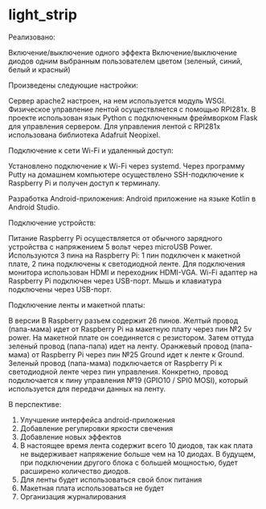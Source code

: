 # light_strip
Реализовано:

Включение/выключение одного эффекта
Включение/выключение диодов одним выбранным пользователем цветом (зеленый, синий, белый и красный)

Произведены следующие настройки:

Сервер apache2 настроен, на нем используется модуль WSGI.
Физическое управление лентой осуществляется с помощью RPI281x.
В проекте использован язык Python с подключенным фреймворком Flask для управления сервером.
Для управления лентой с RPI281x использована библиотека Adafruit Neopixel.

Подключение к сети Wi-Fi и удаленный доступ:

Установлено подключение к Wi-Fi через systemd.
Через программу Putty на домашнем компьютере осуществлено SSH-подключение к Raspberry Pi и получен доступ к терминалу.

Разработка Android-приложения:
Android приложение на языке Kotlin в Android Studio.

Подключение устройств:

Питание Raspberry Pi осуществляется от обычного зарядного устройства с напряжением 5 вольт через microUSB Power.
Используются 3 пина на Raspberry Pi: 1 пин подключен к макетной плате, 2 пина подключены к светодиодной ленте.
Для подключения монитора использован HDMI и переходник HDMI-VGA.
Wi-Fi адаптер на Raspberry Pi подключен через USB-порт.
Мышь и клавиатура подключены через USB-порт.

Подключение ленты и макетной платы:

В версии B Raspberry разъем содержит 26 пинов.
Желтый провод (папа-мама) идет от Raspberry Pi на макетную плату через пин №2 5v power. На макетной плате он соединяется с резистором. Затем оттуда зеленый провод (папа-папа) идет на ленту.
Оранжевый провод (папа-мама) от Raspberry Pi через пин №25 Ground идет к ленте к Ground.
Зеленый провод (папа-мама) подключается от Raspberry Pi к светодиодной ленте через пин управления. Конкретно, провод подключается к пину управления №19 (GPIO10 / SPI0 MOSI), который используется для передачи данных на ленту.

В перспективе:

1. Улучшение интерфейса android-приложения
2. Добавление регулировки яркости свечения
3. Добавление новых эффектов
4. В настоящее время лента содержит всего 10 диодов, так как плата не выдерживает напряжение больше чем на 10 диодах. В будущем, при подключении другого блока с большей мощностью, будет расширено количество диодов.
5. Для ленты будет использоваться свой блок питания
6. Макетная плата использоваться не будет
7. Организация журналирования
